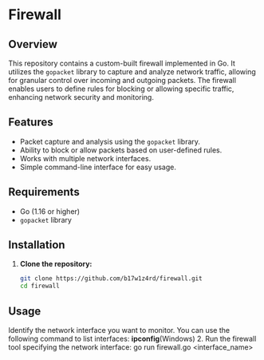 # Firewall

## Overview

This repository contains a custom-built firewall implemented in Go. It utilizes the `gopacket` library to capture and analyze network traffic, allowing for granular control over incoming and outgoing packets. The firewall enables users to define rules for blocking or allowing specific traffic, enhancing network security and monitoring.

## Features

- Packet capture and analysis using the `gopacket` library.
- Ability to block or allow packets based on user-defined rules.
- Works with multiple network interfaces.
- Simple command-line interface for easy usage.

## Requirements

- Go (1.16 or higher)
- `gopacket` library

## Installation

1. **Clone the repository:**

   ```bash
   git clone https://github.com/b17w1z4rd/firewall.git
   cd firewall
## Usage
Identify the network interface you want to monitor. You can use the following command to list interfaces:
**ipconfig**(Windows)
2. Run the firewall tool specifying the network interface:
   go run firewall.go <interface_name>
